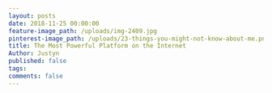 ```yaml
---
layout: posts
date: 2018-11-25 00:00:00
feature-image_path: /uploads/img-2409.jpg
pinterest-image_path: /uploads/23-things-you-might-not-know-about-me.png
title: The Most Powerful Platform on the Internet
Author: Justyn
published: false
tags:
comments: false
---
```

